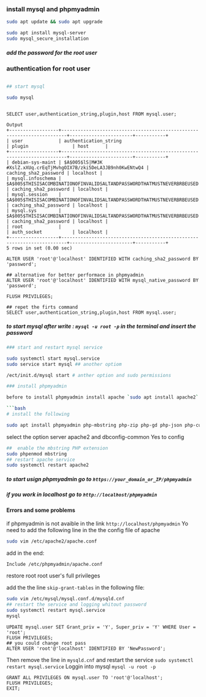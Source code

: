 ### install mysql and phpmyadmin 

```bash
sudo apt update && sudo apt upgrade

sudo apt install mysql-server 
sudo mysql_secure_installation
``` 
##### add the password for the root user 

### authentication for root user 

```bash 

## start mysql 

sudo mysql

```

```mysql

SELECT user,authentication_string,plugin,host FROM mysql.user;

```
``` output
Output
+------------------+------------------------------------------------------------------------+-----------------------+-----------+
| user             | authentication_string                                                  | plugin                | host      |
+------------------+------------------------------------------------------------------------+-----------------------+-----------+
| debian-sys-maint | $A$005$lS|M#3K #XslZ.xXUq.crEqTjMvhgOIX7B/zki5DeLA3JB9nh0KwENtwQ4 | caching_sha2_password | localhost |
| mysql.infoschema | $A$005$THISISACOMBINATIONOFINVALIDSALTANDPASSWORDTHATMUSTNEVERBRBEUSED | caching_sha2_password | localhost |
| mysql.session    | $A$005$THISISACOMBINATIONOFINVALIDSALTANDPASSWORDTHATMUSTNEVERBRBEUSED | caching_sha2_password | localhost |
| mysql.sys        | $A$005$THISISACOMBINATIONOFINVALIDSALTANDPASSWORDTHATMUSTNEVERBRBEUSED | caching_sha2_password | localhost |
| root             |                                                                        | auth_socket           | localhost |
+------------------+------------------------------------------------------------------------+-----------------------+-----------+
5 rows in set (0.00 sec)
```

```mysql
ALTER USER 'root'@'localhost' IDENTIFIED WITH caching_sha2_password BY 'password';

## alternative for better performace in phpmyadmin 
ALTER USER 'root'@'localhost' IDENTIFIED WITH mysql_native_password BY 'password';

FLUSH PRIVILEGES;

## repet the firts command 
SELECT user,authentication_string,plugin,host FROM mysql.user;
```

##### to start mysql after write : `mysql -u root -p` in the terminal and insert the password

```bash 
### start and restart mysql service 

sudo systemctl start mysql.service
sudo service start mysql ## another optiom

/ect/init.d/mysql start # anther option and sudo permissions

### install phpmyadmin

before to install phpmyadmin install apache `sudo apt install apache2`

```bash
# install the following

sudo apt install phpmyadmin php-mbstring php-zip php-gd php-json php-curl
``` 
select the option server apache2
and dbconfig-common Yes to config 

``` bash 
##  enable the mbstring PHP extension
sudo phpenmod mbstring
## restart apache service
sudo systemctl restart apache2
```

##### to start usign phpmyadmin go to `https://your_domain_or_IP/phpmyadmin`
##### if you work in localhost go to `http://localhost/phpmyadmin`


#### Errors and some problems 
if phpmyadmin is not avaible in the link 
`http://localhost/phpmyadmin`
Yo need to add the following line in the the config file of apache
```bash
sudo vim /etc/apache2/apache.conf
```
add in the end:

`Include /etc/phpmyadmin/apache.conf`


restore root root user's full privileges

add the the line `skip-grant-tables` in the following file:

```bash
sudo vim /etc/mysql/mysql.conf.d/mysqld.cnf
## restart the service and logging whitout password
sudo systemctl restart mysql.service
mysql
```

```mysql
UPDATE mysql.user SET Grant_priv = 'Y', Super_priv = 'Y' WHERE User = 'root';
FLUSH PRIVILEGES;
## you could change root pass
ALTER USER 'root'@'localhost' IDENTIFIED BY 'NewPassword';

```

Then remove the line in `mysqld.cnf` and restart the service `sudo systemctl restart mysql.service`
Loggin into mysql `mysql -u root -p`

```mysql
GRANT ALL PRIVILEGES ON mysql.user TO 'root'@'localhost';
FLUSH PRIVILEGES;
EXIT;
```





